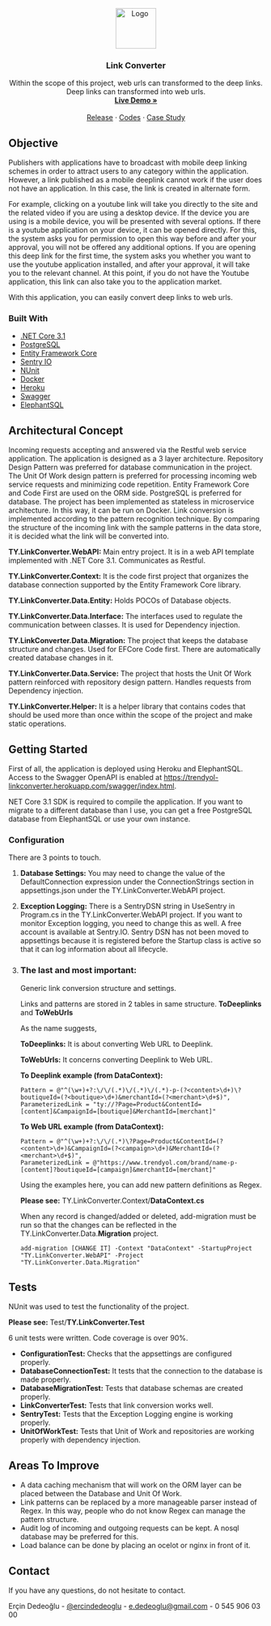 <p align="center">
  <a href="https://github.com/othneildrew/Best-README-Template">
    <img src="https://form.multinet.com.tr/sites/default/files/inline-images/trendyol-logo.png" alt="Logo" width="80" height="80">
  </a>

  <h3 align="center">Link Converter</h3>

  <p align="center">
    Within the scope of this project, web urls can transformed to the deep links. Deep links can transformed into web urls.
    <br />
    <a href="https://trendyol-linkconverter.herokuapp.com/swagger/index.html"><strong>Live Demo »</strong></a>
    <br />
    <br />
    <a href="https://github.com/ErcinDedeoglu/link-converter/blob/main/release/publish.zip">Release</a>
    ·
    <a href="https://github.com/ErcinDedeoglu/link-converter/tree/main/src">Codes</a>
    ·
    <a href="https://github.com/ErcinDedeoglu/link-converter/blob/main/Trendyol%20Link%20Converter%20Backend%20Applicant%20Case.pdf">Case Study</a>
  </p>




## Objective

Publishers with applications have to broadcast with mobile deep linking schemes in order to attract users to any category within the application. However, a link published as a mobile deeplink cannot work if the user does not have an application. In this case, the link is created in alternate form.

For example, clicking on a youtube link will take you directly to the site and the related video if you are using a desktop device. If the device you are using is a mobile device, you will be presented with several options. If there is a youtube application on your device, it can be opened directly. For this, the system asks you for permission to open this way before and after your approval, you will not be offered any additional options. If you are opening this deep link for the first time, the system asks you whether you want to use the youtube application installed, and after your approval, it will take you to the relevant channel. At this point, if you do not have the Youtube application, this link can also take you to the application market.

With this application, you can easily convert deep links to web urls.

### Built With

* [.NET Core 3.1](https://en.wikipedia.org/wiki/.NET_Core)
* [PostgreSQL](https://www.postgresql.org/)
* [Entity Framework Core](https://en.wikipedia.org/wiki/Entity_Framework)
* [Sentry IO](https://sentry.io/)
* [NUnit](https://nunit.org/)
* [Docker](https://www.docker.com/)
* [Heroku](https://www.heroku.com/)
* [Swagger](https://swagger.io/)
* [ElephantSQL](https://www.elephantsql.com/)

## Architectural Concept

Incoming requests accepting and answered via the Restful web service application. The application is designed as a 3 layer architecture. Repository Design Pattern was preferred for database communication in the project. The Unit Of Work design pattern is preferred for processing incoming web service requests and minimizing code repetition. Entity Framework Core and Code First are used on the ORM side. PostgreSQL is preferred for database. The project has been implemented as stateless in microservice architecture. In this way, it can be run on Docker. Link conversion is implemented according to the pattern recognition technique. By comparing the structure of the incoming link with the sample patterns in the data store, it is decided what the link will be converted into.

**TY.LinkConverter.WebAPI:** Main entry project. It is in a web API template implemented with .NET Core 3.1. Communicates as Restful.

**TY.LinkConverter.Context:** It is the code first project that organizes the database connection supported by the Entity Framework Core library.

**TY.LinkConverter.Data.Entity:** Holds POCOs of Database objects.

**TY.LinkConverter.Data.Interface:** The interfaces used to regulate the communication between classes. It is used for Dependency injection.

**TY.LinkConverter.Data.Migration:** The project that keeps the database structure and changes. Used for EFCore Code first. There are automatically created database changes in it.

**TY.LinkConverter.Data.Service:** The project that hosts the Unit Of Work pattern reinforced with repository design pattern. Handles requests from Dependency injection.

**TY.LinkConverter.Helper:** It is a helper library that contains codes that should be used more than once within the scope of the project and make static operations.

## Getting Started

First of all, the application is deployed using Heroku and ElephantSQL. Access to the Swagger OpenAPI is enabled at https://trendyol-linkconverter.herokuapp.com/swagger/index.html.

NET Core 3.1 SDK is required to compile the application. If you want to migrate to a different database than I use, you can get a free PostgreSQL database from ElephantSQL or use your own instance.

### Configuration

There are 3 points to touch.

1. **Database Settings:** You may need to change the value of the DefaultConnection expression under the ConnectionStrings section in appsettings.json under the TY.LinkConverter.WebAPI project.

2. **Exception Logging:** There is a SentryDSN string in UseSentry in Program.cs in the TY.LinkConverter.WebAPI project. If you want to monitor Exception logging, you need to change this as well. A free account is available at Sentry.IO. Sentry DSN has not been moved to appsettings because it is registered before the Startup class is active so that it can log information about all lifecycle.

3. ### The last and most important:

   Generic link conversion structure and settings.

   Links and patterns are stored in 2 tables in same structure. **ToDeeplinks** and **ToWebUrls**

   As the name suggests,

   **ToDeeplinks:** It is about converting Web URL to Deeplink.
   
   **ToWebUrls:** It concerns converting Deeplink to Web URL.
   
   **To Deeplink example (from DataContext):**
   
       Pattern = @"^(\w+)+?:\/\/(.*)\/(.*)\/(.*)-p-(?<content>\d+)\?boutiqueId=(?<boutique>\d+)&merchantId=(?<merchant>\d+$)",
       ParameterizedLink = "ty://?Page=Product&ContentId=[content]&CampaignId=[boutique]&MerchantId=[merchant]"
   
   **To Web URL example (from DataContext):**
   
       Pattern = @"^(\w+)+?:\/\/(.*)\?Page=Product&ContentId=(?<content>\d+)&CampaignId=(?<campaign>\d+)&MerchantId=(?<merchant>\d+$)",
       ParameterizedLink = @"https://www.trendyol.com/brand/name-p-[content]?boutiqueId=[campaign]&merchantId=[merchant]"
   
   Using the examples here, you can add new pattern definitions as Regex.
   
   **Please see:** TY.LinkConverter.Context/**DataContext.cs**
   
   When any record is changed/added or deleted, add-migration must be run so that the changes can be reflected in the TY.LinkConverter.Data.**Migration** project.
   
   `add-migration [CHANGE IT] -Context "DataContext" -StartupProject "TY.LinkConverter.WebAPI" -Project "TY.LinkConverter.Data.Migration"`



## Tests

NUnit was used to test the functionality of the project.

**Please see:** Test/**TY.LinkConverter.Test**

6 unit tests were written. Code coverage is over 90%.

* **ConfigurationTest:** Checks that the appsettings are configured properly.
* **DatabaseConnectionTest:** It tests that the connection to the database is made properly.
* **DatabaseMigrationTest:** Tests that database schemas are created properly.
* **LinkConverterTest:** Tests that link conversion works well.
* **SentryTest:** Tests that the Exception Logging engine is working properly.
* **UnitOfWorkTest:** Tests that Unit of Work and repositories are working properly with dependency injection.



## Areas To Improve

* A data caching mechanism that will work on the ORM layer can be placed between the Database and Unit Of Work.
* Link patterns can be replaced by a more manageable parser instead of Regex. In this way, people who do not know Regex can manage the pattern structure.
* Audit log of incoming and outgoing requests can be kept. A nosql database may be preferred for this.
* Load balance can be done by placing an ocelot or nginx in front of it.



## Contact

If you have any questions, do not hesitate to contact.

Erçin Dedeoğlu - [@ercindedeoglu](https://www.linkedin.com/in/ercindedeoglu/) - e.dedeoglu@gmail.com - 0 545 906 03 00

